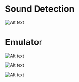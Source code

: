 # Sound Detection


![Alt text](https://user-images.githubusercontent.com/17770615/51823969-f4d1f380-231b-11e9-8537-461b65eea7fa.png?raw=true "Main")


# Emulator

![Alt text](https://user-images.githubusercontent.com/17770615/51808912-a4d03e00-22d5-11e9-987e-b25b232c598d.JPG?raw=true "Main")

![Alt text](https://user-images.githubusercontent.com/17770615/51808919-b6b1e100-22d5-11e9-9289-d9c67047df31.JPG?raw=true "Main")

![Alt text](https://user-images.githubusercontent.com/17770615/51808916-b0bc0000-22d5-11e9-8e97-07dd9bc60791.JPG?raw=true "Main")




